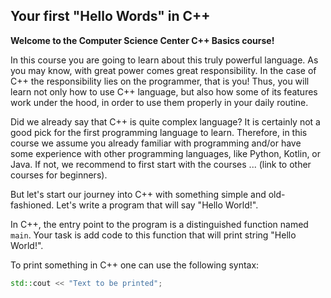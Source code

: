 ## Your first "Hello Words" in C++ 

**Welcome to the Computer Science Center C++ Basics course!**

In this course you are going to learn about this 
truly powerful language. 
As you may know, with great power comes great responsibility. 
In the case of C++ the responsibility lies on the programmer, 
that is you! 
Thus, you will learn not only how to use C++ language, 
but also how some of its features work under the hood,
in order to use them properly in your daily routine.

Did we already say that C++ is quite complex language?
It is certainly not a good pick for the first programming language 
to learn. Therefore, in this course we assume you already 
familiar with programming and/or have some experience 
with other programming languages, like Python, Kotlin, or Java. 
If not, we recommend to first start with the courses
... (link to other courses for beginners).
 
But let's start our journey into C++ with something simple and old-fashioned. 
Let's write a program that will say "Hello World!".

In C++, the entry point to the program is a distinguished function named `main`. 
Your task is add code to this function that will print string "Hello World!".

To print something in C++ one can use the following syntax:

```c++
std::cout << "Text to be printed";
```
